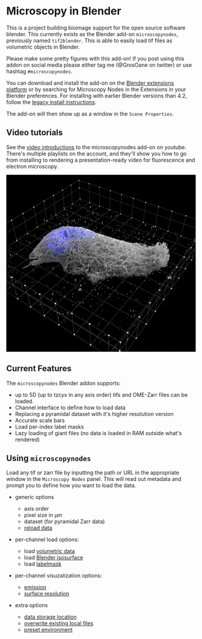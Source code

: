 # Microscopy in Blender
This is a project building bioimage support for the open source software blender. This currently exists as the Blender add-on `microscopynodes`, previously named `tif2blender`. This is able to easily load tif files as volumetric objects in Blender. 

Please make some pretty figures with this add-on! 
If you post using this addon on social media please either tag me (@GrosOane on twitter) or use hashtag `#microscopynodes`.

You can download and install the add-on on the [Blender extensions platform](https://extensions.blender.org/add-ons/microscopynodes/) or by searching for Microscopy Nodes in the Extensions in your Blender preferences. For installing with earlier Blender versions than 4.2, follow the [legacy install instructions](./docs/outdated.md).

The add-on will then show up as a window in the `Scene Properties`.

## Video tutorials

See the [video introductions](https://www.youtube.com/playlist?list=PLAv6_GEMrbKdpje81juHowSCw-gWOJwy5) to the microscopynodes add-on on youtube. There's multiple playlists on the account, and they'll show you how to go from installing to rendering a presentation-ready video for fluorescence and electron microscopy.

<img src="./figures/newprettyside.png" width="600"/>

## Current Features
The `microscopynodes` Blender addon supports:

- up to 5D (up to tzcyx in any axis order) tifs and OME-Zarr files can be loaded. 
- Channel interface to define how to load data
- Replacing a pyramidal dataset with it's higher resolution version
- Accurate scale bars
- Load per-index label masks
- Lazy loading of giant files (no data is loaded in RAM outside what's rendered)

## Using `microscopynodes`

Load any tif or zarr file by inputting the path or URL in the appropriate window in the `Microscopy Nodes` panel. This will read out metadata and prompt you to define how you want to load the data.

- generic options
    - axis order
    - pixel size in µm
    - dataset (for pyramidal Zarr data)
    - [reload data](./docs/settings.md#reload)

- per-channel load options:
    - load [volumetric data](./docs/objects.md#volumes)
    - load [Blender isosurface](./docs/objects.md#surfaces)
    - load [labelmask](./docs/objects.md#masks)

- per-channel visuzalization options:
    - [emission](./docs/settings.md#emission)
    - [surface resolution](./docs/settings.md#surface-resolution)

- extra options
    - [data storage location](./docs/settings.md#resave-location)
    - [overwrite existing local files](./docs/settings.md#overwrite)
    - [preset environment](./docs/settings.md#preset-environment)